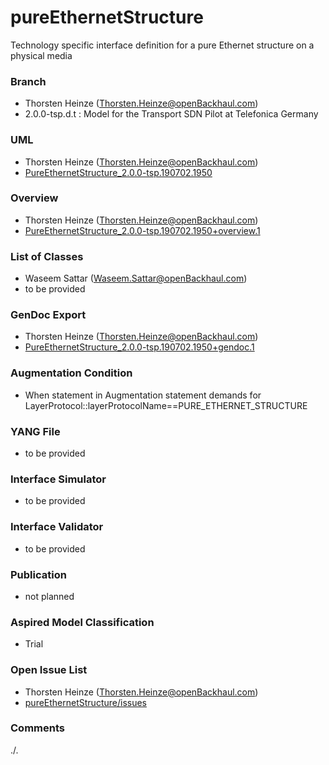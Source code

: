 # pureEthernetStructure
Technology specific interface definition for a pure Ethernet structure on a physical media

### Branch
- Thorsten Heinze (Thorsten.Heinze@openBackhaul.com)
- 2.0.0-tsp.d.t : Model for the Transport SDN Pilot at Telefonica Germany

### UML
- Thorsten Heinze (Thorsten.Heinze@openBackhaul.com)
- [PureEthernetStructure_2.0.0-tsp.190702.1950](./PureEthernetStructure_2.0.0-tsp.190702.1950.zip)

### Overview 
- Thorsten Heinze (Thorsten.Heinze@openBackhaul.com)
- [PureEthernetStructure_2.0.0-tsp.190702.1950+overview.1](./PureEthernetStructure_2.0.0-tsp.190702.1950+overview.1.png)

### List of Classes
- Waseem Sattar (Waseem.Sattar@openBackhaul.com)
- to be provided

### GenDoc Export
- Thorsten Heinze (Thorsten.Heinze@openBackhaul.com)
- [PureEthernetStructure_2.0.0-tsp.190702.1950+gendoc.1](./PureEthernetStructure_2.0.0-tsp.190702.1950+gendoc.1.docx)

### Augmentation Condition
- When statement in Augmentation statement demands for LayerProtocol::layerProtocolName==PURE_ETHERNET_STRUCTURE

### YANG File
- to be provided

### Interface Simulator
- to be provided

### Interface Validator
- to be provided

### Publication
- not planned

### Aspired Model Classification
- Trial

### Open Issue List
- Thorsten Heinze (Thorsten.Heinze@openBackhaul.com)
- [pureEthernetStructure/issues](../../issues)

### Comments
./.
